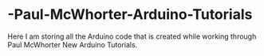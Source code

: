 # -Paul-McWhorter-Arduino-Tutorials
Here I am storing all the Arduino code that is created while working through Paul McWhorter New Arduino Tutorials.
